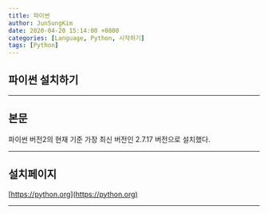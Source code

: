 ```yaml
---
title: 파이썬
author: JunSungKim
date: 2020-04-20 15:14:00 +0800
categories: [Language, Python, 시작하기]
tags: [Python]
---
```



## 파이썬 설치하기

***

## 본문

파이썬 버전2의 현재 기준 가장 최신 버전인 2.7.17 버전으로 설치했다.

***

## 설치페이지

[https://python.org](https://python.org)

***
